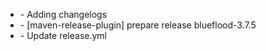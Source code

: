 * [](http://github.com/rohitsngh27/blueflood/commit/db4ca436c5fa61f40ebd4a167928c22707070781) - Adding changelogs
* [](http://github.com/rohitsngh27/blueflood/commit/7379c0d1ac05d7a2a2e23d9442a7da69f1bfefc4) - [maven-release-plugin] prepare release blueflood-3.7.5
* [](http://github.com/rohitsngh27/blueflood/commit/051d64c614fe6cc4eb4024e32f5095d9e1815c29) - Update release.yml

